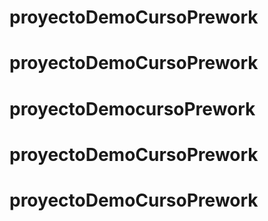 # proyectoDemoCursoPrework
# proyectoDemoCursoPrework
# proyectoDemocursoPrework
# proyectoDemoCursoPrework
# proyectoDemoCursoPrework
